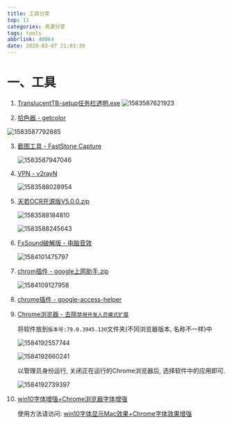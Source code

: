 ```yaml
---
title: 工具分享
top: 11
categories: 资源分享
tags: tools
abbrlink: 40064
date: 2020-03-07 21:03:39
---
```


# 一、工具

1. [TranslucentTB-setup任务栏透明.exe](https://www.lanzous.com/i6dsdrc)
    ![1583587621923](1583587621923.png)

2. [拾色器 - getcolor](https://www.lanzous.com/i5szoxa)

  ![1583587792885](1583587792885.png)

3. [截图工具 - FastStone Capture](https://www.lanzous.com/ia15coh)

   ![1583587947046](1583587947046.png)

4. [VPN - v2rayN](https://www.lanzous.com/i9q97lc)

   ![1583588028954](1583588028954.png)

5. [ 天若OCR开源版V5.0.0.zip](https://www.lanzous.com/i580dmd)

   ![1583588184810](1583588184810.png)

   ![1583588245643](1583588245643.png)

6. [FxSound破解版 - 电脑音效](https://www.lanzous.com/ia7v9wj)

   ![1584101475797](1584101475797.png)

7. [chrom插件 - google上网助手.zip](https://www.lanzous.com/ia88npe)

   ![1584109127958](1584109127958.png)

8. [chrome插件 - google-access-helper](https://www.lanzous.com/i4hskyd)

9. [Chrome浏览器 - 去除`禁用开发人员模式扩展`](https://www.lanzous.com/ia9e10j)

   将软件放到`版本号:79.0.3945.130`文件夹(不同浏览器版本, 名称不一样)中

   ![1584192557744](1584192557744.png)

   ![1584192660241](1584192660241.png)

   以管理员身份运行, 关闭正在运行的Chrome浏览器后, 选择软件中的应用即可.

   ![1584192739397](1584192739397.png)

10. [win10字体增强+Chrome浏览器字体增强](https://www.lanzous.com/ia9e2di)

    使用方法请访问: [win10字体显示Mac效果+Chrome字体效果增强](https://blog.csdn.net/qq_36852780/article/details/104869572)

   